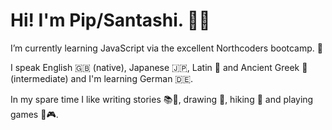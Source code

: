 # Hi! I'm Pip/Santashi. 🦇💖

I’m currently learning JavaScript via the excellent Northcoders bootcamp. 🙇

I speak English 🇬🇧 (native), Japanese 🇯🇵, Latin 📜 and Ancient Greek 📜 (intermediate) and I'm learning German 🇩🇪.

In my spare time I like writing stories 📚📝, drawing 🎨, hiking 🥾 and playing games 🎲🎮.

<!--
**santashifinn/santashifinn** is a ✨ _special_ ✨ repository because its `README.md` (this file) appears on your GitHub profile.

Here are some ideas to get you started:

- 🔭 I’m currently working on ...
- 🌱 I’m currently learning ...
- 👯 I’m looking to collaborate on ...
- 🤔 I’m looking for help with ...
- 💬 Ask me about ...
- 📫 How to reach me: ...
- 😄 Pronouns: ...
- ⚡ Fun fact: ...
-->

